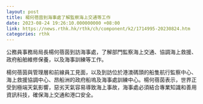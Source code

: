 ```yaml
---
layout: post
title: 楊何蓓茵到海事處了解監察海上交通等工作
date: 2023-08-24 19:26:10.000000000 +08:00
link: https://news.rthk.hk/rthk/ch/component/k2/1714995-20230824.htm
categories: rthk
---
```


公務員事務局局長楊何蓓茵到訪海事處，了解部門監察海上交通、協調海上救援、政府船舶維修保養，以及海事訓練等工作。
 
楊何蓓茵與管理層和前線員工見面，以及到訪位於港澳碼頭的船隻航行監察中心、海上救援協調中心、昂船洲的政府船塢及海事處訓練中心。楊何蓓茵表示，世界正受到極端天氣影響，惡劣天氣容易導致海上事故，海事處必須結合專業知識和善用資訊科技，確保海上交通和港口安全。
